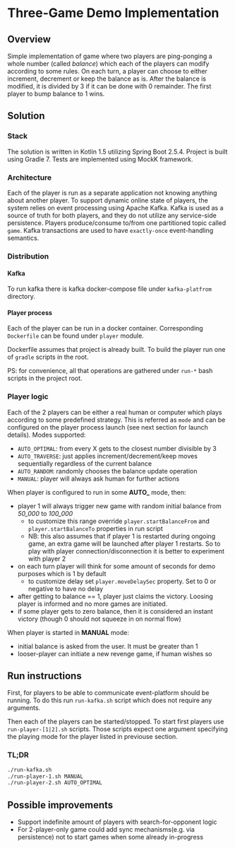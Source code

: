 # Three-Game Demo Implementation

## Overview

Simple implementation of game where two players are 
ping-ponging a whole number (called *balance*) which each of the players can modify according to some rules.
On each turn, a player can choose to either increment, decrement or keep the balance as is. 
After the balance is modified, it is divided by 3 if it can be done with 0 remainder.
The first player to bump balance to 1 wins.

## Solution
### Stack
The solution is written in Kotlin 1.5 utilizing Spring Boot 2.5.4.
Project is built using Gradle 7. Tests are implemented using MockK framework.

### Architecture
Each of the player is run as a separate application not knowing anything about another player.
To support dynamic online state of players,
the system relies on event processing using Apache Kafka.
Kafka is used as a source of truth for both players, and they do not utilize any service-side persistence.
Players produce/consume to/from one partitioned topic called `game`.
Kafka transactions are used to have `exactly-once` event-handling semantics.

### Distribution

#### Kafka
To run kafka there is kafka docker-compose file under `kafka-platfrom` directory.

#### Player process
Each of the player can be run in a docker container.
Corresponding `Dockerfile` can be found under `player` module.

Dockerfile assumes that project is already built. To build the player run one of `gradle` scripts in the root.

PS: for convenience, all that operations are gathered under `run-*` bash scripts in the project root.

### Player logic
Each of the 2 players can be either a real human or computer which plays according to some predefined strategy.
This is referred as `mode` and can be configured on the player process launch (see next section for launch details). 
Modes supported:
* `AUTO_OPTIMAL`: from every X gets to the closest number divisible by 3
* `AUTO_TRAVERSE`: just applies increment/decrement/keep moves sequentially regardless of the current balance
* `AUTO_RANDOM`: randomly chooses the balance update operation
* `MANUAL`: player will always ask human for further actions

When player is configured to run in some **AUTO_** mode, then:
* player 1 will always trigger new game with random initial balance from *50_000* to *100_000*
  * to customize this range override `player.startBalanceFrom` and `player.startBalanceTo` properties in run script
  * NB: this also assumes that if player 1 is restarted during ongoing game, an extra game will be launched after player 1 restarts. So to play with player connection/disconnection it is better to experiment with player 2
* on each turn player will think for some amount of seconds for demo purposes which is 1 by default
  * to customize delay set `player.moveDelaySec` property. Set to 0 or negative to have no delay
* after getting to balance == 1, player just claims the victory. Loosing player is informed and no more games are initiated.
* if some player gets to zero balance, then it is considered an instant victory (though 0 should not squeeze in on normal flow)

When player is started in **MANUAL** mode:
* initial balance is asked from the user. It must be greater than 1
* looser-player can initiate a new revenge game, if human wishes so

## Run instructions

First, for players to be able to communicate event-platform should be running. To do this run `run-kafka.sh` script which does not require any arguments.

Then each of the players can be started/stopped. To start first players use `run-player-[1|2].sh` scripts. Those scripts expect one argument specifying the playing mode for the player listed in previouse section.

### TL;DR
```bash
./run-kafka.sh
./run-player-1.sh MANUAL
./run-player-2.sh AUTO_OPTIMAL
```


## Possible improvements
* Support indefinite amount of players with search-for-opponent logic
* For 2-player-only game could add sync mechanisms(e.g. via persistence) not to start games when some already in-progress 
